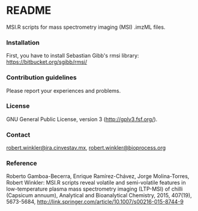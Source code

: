 # README #

MSI.R scripts for mass spectrometry imaging (MSI) .imzML files.

### Installation ###

First, you have to install Sebastian Gibb's rmsi library: https://bitbucket.org/sgibb/rmsi/

### Contribution guidelines ###

Please report your experiences and problems.

### License ###

GNU General Public License, version 3 (http://gplv3.fsf.org/).

### Contact ###

robert.winkler@ira.cinvestav.mx,
robert.winkler@bioprocess.org

### Reference ###

Roberto Gamboa-Becerra, Enrique Ramírez-Chávez, Jorge Molina-Torres, Robert Winkler: MSI.R scripts reveal volatile and semi-volatile features in low-temperature plasma mass spectrometry imaging (LTP-MSI) of chilli (Capsicum annuum), Analytical and Bioanalytical Chemistry, 2015,  407(19),  5673-5684, http://link.springer.com/article/10.1007/s00216-015-8744-9